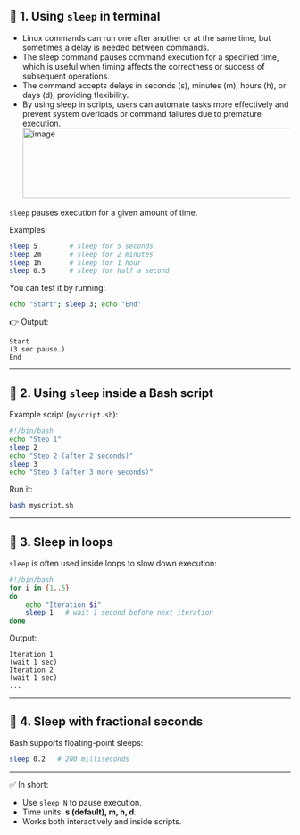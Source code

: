 
## 🔹 1. Using `sleep` in terminal
- Linux commands can run one after another or at the same time, but sometimes a delay is needed between commands.
- The sleep command pauses command execution for a specified time, which is useful when timing affects the correctness or success of subsequent operations.
- The command accepts delays in seconds (s), minutes (m), hours (h), or days (d), providing flexibility.
- By using sleep in scripts, users can automate tasks more effectively and prevent system overloads or command failures due to premature execution.<img width="677" height="126" alt="image" src="https://github.com/user-attachments/assets/6844054d-bdd3-4f45-a8be-8ec3e4e4b32b" />


`sleep` pauses execution for a given amount of time.

Examples:

```bash
sleep 5        # sleep for 5 seconds
sleep 2m       # sleep for 2 minutes
sleep 1h       # sleep for 1 hour
sleep 0.5      # sleep for half a second
```

You can test it by running:

```bash
echo "Start"; sleep 3; echo "End"
```

👉 Output:

```
Start
(3 sec pause…)
End
```

---

## 🔹 2. Using `sleep` inside a Bash script

Example script (`myscript.sh`):

```bash
#!/bin/bash
echo "Step 1"
sleep 2
echo "Step 2 (after 2 seconds)"
sleep 3
echo "Step 3 (after 3 more seconds)"
```

Run it:

```bash
bash myscript.sh
```

---

## 🔹 3. Sleep in loops

`sleep` is often used inside loops to slow down execution:

```bash
#!/bin/bash
for i in {1..5}
do
    echo "Iteration $i"
    sleep 1   # wait 1 second before next iteration
done
```

Output:

```
Iteration 1
(wait 1 sec)
Iteration 2
(wait 1 sec)
...
```

---

## 🔹 4. Sleep with fractional seconds

Bash supports floating-point sleeps:

```bash
sleep 0.2   # 200 milliseconds
```

---

✅ In short:

* Use `sleep N` to pause execution.
* Time units: **s (default), m, h, d**.
* Works both interactively and inside scripts.

